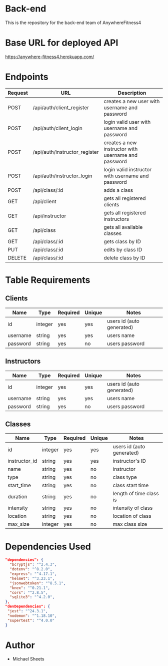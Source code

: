 # Back-end

This is the repository for the back-end team of AnywhereFitness4

# Base URL for deployed API

https://anywhere-fitness4.herokuapp.com/

# Endpoints

| Request | URL                           | Description                                         |
| ------- | ----------------------------- | --------------------------------------------------- |
| POST    | /api/auth/client_register     | creates a new user with username and password       |
| POST    | /api/auth/client_login        | login valid user with username and password         |
| POST    | /api/auth/instructor_register | creates a new instructor with username and password |
| POST    | /api/auth/instructor_login    | login valid instructor with username and password   |
| POST    | /api/class/:id                | adds a class                                        |
| GET     | /api/client                   | gets all registered clients                         |
| GET     | /api/instructor               | gets all registered instructors                     |
| GET     | /api/class                    | gets all available classes                          |
| GET     | /api/class/:id                | gets class by ID                                    |
| PUT     | /api/class/:id                | edits by class ID                                   |
| DELETE  | /api/class/:id                | delete class by ID                                  |

# Table Requirements

## Clients

| Name     | Type    | Required | Unique | Notes                     |
| -------- | ------- | -------- | ------ | ------------------------- |
| id       | integer | yes      | yes    | users id (auto generated) |
| username | string  | yes      | yes    | users name                |
| password | string  | yes      | no     | users password            |

## Instructors

| Name     | Type    | Required | Unique | Notes                     |
| -------- | ------- | -------- | ------ | ------------------------- |
| id       | integer | yes      | yes    | users id (auto generated) |
| username | string  | yes      | yes    | users name                |
| password | string  | yes      | no     | users password            |

## Classes

| Name          | Type    | Required | Unique | Notes                     |
| ------------- | ------- | -------- | ------ | ------------------------- |
| id            | integer | yes      | yes    | users id (auto generated) |
| instructor_id | string  | yes      | yes    | instructor's ID           |
| name          | string  | yes      | no     | instructor                |
| type          | string  | yes      | no     | class type                |
| start_time    | string  | yes      | no     | class start time          |
| duration      | string  | yes      | no     | length of time class is   |
| intensity     | string  | yes      | no     | intensity of class        |
| location      | string  | yes      | no     | location of class         |
| max_size      | integer | yes      | no     | max class size            |

# Dependencies Used

```json
"dependencies": {
  "bcryptjs": "^2.4.3",
  "dotenv": "^8.2.0",
  "express": "^4.17.1",
  "helmet": "^3.23.1",
  "jsonwebtoken": "^8.5.1",
  "knex": "^0.21.1",
  "cors": "^2.8.5",
  "sqlite3": "^4.2.0",
},
"devDependencies": {
 "jest": "^24.3.1",
 "nodemon": "^1.18.10",
 "supertest": "^4.0.0"
}
```

# Author

- Michael Sheets
